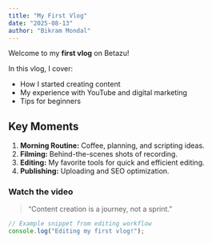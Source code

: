 ```yaml
---
title: "My First Vlog"
date: "2025-08-13"
author: "Bikram Mondal"
---
```


Welcome to my **first vlog** on Betazu!

In this vlog, I cover:

- How I started creating content
- My experience with YouTube and digital marketing
- Tips for beginners

## Key Moments

1. **Morning Routine:** Coffee, planning, and scripting ideas.
2. **Filming:** Behind-the-scenes shots of recording.
3. **Editing:** My favorite tools for quick and efficient editing.
4. **Publishing:** Uploading and SEO optimization.

### Watch the video


> “Content creation is a journey, not a sprint.”

```javascript
// Example snippet from editing workflow
console.log("Editing my first vlog!");
